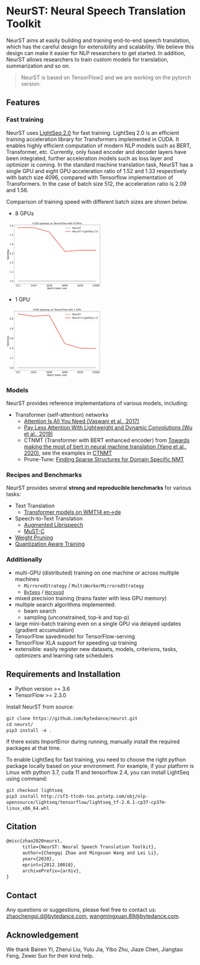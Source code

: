 # NeurST: Neural Speech Translation Toolkit
NeurST aims at easily building and training end-to-end speech translation, which has the careful design for extensibility and scalability. We believe this design can make it easier for NLP researchers to get started. In addition, NeurST allows researchers to train custom models for translation, summarization and so on.

> NeurST is based on TensorFlow2 and we are working on the pytorch version.

## Features

### Fast training
NeurST uses [LightSeq 2.0](https://code.byted.org/lab/lightseq2) for fast training.
LightSeq 2.0 is an efficient training acceleration library for Transformers implemented in CUDA.
It enables highly efficient computation of modern NLP models such as BERT, Transformer, etc. Currently, only fused encoder and decoder layers have been integrated, further acceleration models such as loss layer and optimizer is coming.
In the standard machine translation task, NeurST has a single GPU and eight GPU acceleration ratio of 1.52 and 1.33 respectively with batch size 4096, compared with Tensorflow implementation of Transformers. In the case of batch size 512, the acceleration ratio is 2.09 and 1.56.

Comparison of training speed with different batch sizes are shown below.
- 8 GPUs
<img src="docs/images/tf_8gpu.png"  width="50%" aligned="middle">

- 1 GPU
<img src="docs/images/tf_1gpu.png"  width="50%" aligned="middle">

### Models
NeurST provides reference implementations of various models, including:

- Transformer (self-attention) networks
    - [Attention Is All You Need (Vaswani et al., 2017)](https://arxiv.org/pdf/1706.03762.pdf)
    - [Pay Less Attention With Lightweight and Dynamic Convolutions (Wu et al., 2019)](https://arxiv.org/pdf/1901.10430.pdf)
    - CTNMT (Transformer with BERT enhanced encoder) from [Towards making the most of bert in neural machine translation (Yang et al., 2020)](https://arxiv.org/abs/1908.05672), see the examples in [CTNMT](/examples/ctnmt/README.md)
    - Prune-Tune: [Finding Sparse Structures for Domain Specific NMT](https://arxiv.org/abs/2012.10586)

### Recipes and Benchmarks
NeurST provides several **strong and reproducible benchmarks** for various tasks:

- Text Translation
    - [Transformer models on WMT14 en->de](/examples/translation)
- Speech-to-Text Translation
    - [Augmented Librispeech](/examples/speech_to_text/augmented_librispeech)
    - [MuST-C](/examples/speech_to_text/must-c)
- [Weight Pruning](/examples/weight_pruning/README.md)
- [Quantization Aware Training](/examples/quantization/README.md) 


### Additionally

- multi-GPU (distributed) training on one machine or across multiple machines
    - `MirroredStrategy` / `MultiWorkerMirroredStrategy`
    - [`Byteps`](https://github.com/bytedance/byteps) / [`Horovod`](https://github.com/horovod/horovod)
- mixed precision training (trains faster with less GPU memory)
- multiple search algorithms implemented:
    - beam search
    - sampling (unconstrained, top-k and top-p)
- large mini-batch training even on a single GPU via delayed updates (gradient accumulation)
- TensorFlow savedmodel for TensorFlow-serving
- TensorFlow XLA support for speeding up training
- extensible: easily register new datasets, models, criterions, tasks, optimizers and learning rate schedulers

## Requirements and Installation

- Python version >= 3.6
- TensorFlow >= 2.3.0

Install NeurST from source:
```
git clone https://github.com/bytedance/neurst.git
cd neurst/
pip3 install -e .
```
If there exists ImportError during running, manually install the required packages at that time.

To enable LightSeq for fast training, you need to choose the right python package locally based on your environment.
For example, if your platform is Linux with python 3.7, cuda 11 and tensorflow 2.4, you can install LightSeq using command:

```
git checkout lightseq
pip3 install http://sf3-ttcdn-tos.pstatp.com/obj/nlp-opensource/lightseq/tensorflow/lightseq_tf-2.0.1-cp37-cp37m-linux_x86_64.whl
```

## Citation
```
@misc{zhao2020neurst,
      title={NeurST: Neural Speech Translation Toolkit}, 
      author={Chengqi Zhao and Mingxuan Wang and Lei Li},
      year={2020},
      eprint={2012.10018},
      archivePrefix={arXiv},
}
```

## Contact
Any questions or suggestions, please feel free to contact us: [zhaochengqi.d@bytedance.com](mailto:zhaochengqi.d@bytedance.com), [wangmingxuan.89@bytedance.com](mailto:wangmingxuan.89@bytedance.com).

## Acknowledgement
We thank Bairen Yi, Zherui Liu, Yulu Jia, Yibo Zhu, Jiaze Chen, Jiangtao Feng, Zewei Sun for their kind help. 
